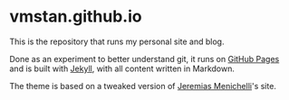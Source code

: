 # vmstan.github.io

This is the repository that runs my personal site and blog.

Done as an experiment to better understand git, it runs on [GitHub Pages][2] and is built with [Jekyll][1], with all content written in Markdown.

The theme is based on a tweaked version of [Jeremias Menichelli][3]'s  site.

[1]: https://www.jekyllrb.com
[2]: https://pages.github.com
[3]: https://jeremenichelli.github.io
